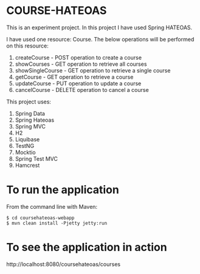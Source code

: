 COURSE-HATEOAS
============

<p>This is an experiment project. In this project I have used Spring HATEOAS.</p>

<p>I have used one resource: Course. The below operations will be performed on this resource:</p>

<ol>
<li>createCourse - POST operation to create a course</li>
<li>showCourses - GET operation to retrieve all courses</li>
<li>showSingleCourse - GET operation to retrieve a single course</li>
<li>getCourse - GET operation to retrieve a course</li>
<li>updateCourse - PUT operation to update a course</li>
<li>cancelCourse - DELETE operation to cancel a course</li>
</ol>

<p>This project uses:</p>

<ol>
<li>Spring Data</li>
<li>Spring Hateoas</li>
<li>Spring MVC</li>
<li>H2</li>
<li>Liquibase</li>
<li>TestNG</li>
<li>Mocktio</li>
<li>Spring Test MVC</li>
<li>Hamcrest</li>
</ol>

To run the application
======================

<p>From the command line with Maven:</p>

<pre><code>$ cd coursehateoas-webapp
$ mvn clean install -Pjetty jetty:run
</code></pre>

To see the application in action
================================

<p> http://localhost:8080/coursehateoas/courses </p>